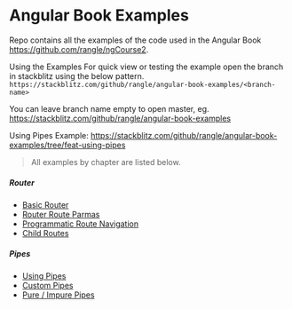 # Angular Book Examples

Repo contains all the examples of the code used in the Angular Book https://github.com/rangle/ngCourse2. 

Using the Examples
For quick view or testing the example open the branch in stackblitz using the below pattern.
`https://stackblitz.com/github/rangle/angular-book-examples/<branch-name>`

You can leave branch name empty to open master, eg.
https://stackblitz.com/github/rangle/angular-book-examples

Using Pipes Example: 
https://stackblitz.com/github/rangle/angular-book-examples/tree/feat-using-pipes

> All examples by chapter are listed below.
##### Router
* [Basic Router](https://stackblitz.com/github/rangle/angular-book-examples/tree/feat-basic-router)
* [Router Route Parmas](https://stackblitz.com/github/rangle/angular-book-examples/tree/feat-router-route-paramas)
* [Programmatic Route Navigation](https://stackblitz.com/github/rangle/angular-book-examples/tree/feat-programmatic-route-navigation)
* [Child Routes](https://stackblitz.com/github/rangle/angular-book-examples/tree/feat-child-routes)

##### Pipes
* [Using Pipes](https://stackblitz.com/github/rangle/angular-book-examples/tree/feat-using-pipes)
* [Custom Pipes](https://stackblitz.com/github/rangle/angular-book-examples/tree/feat-custom-pipes)
* [Pure / Impure Pipes](https://stackblitz.com/github/rangle/angular-book-examples/tree/feat-pure-impure-pipes)
